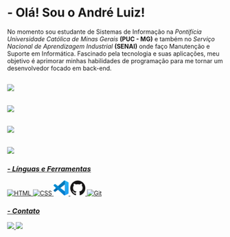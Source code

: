 
# - Olá! Sou o André Luiz! 

 No momento sou estudante de Sistemas de Informação na *Pontifícia Universidade Católica de Minas Gerais* **(PUC - MG)** e também no *Serviço Nacional de Aprendizagem Industrial* **(SENAI)** onde faço Manutenção e Suporte em Informática.
Fascinado pela tecnologia e suas aplicações, meu objetivo é aprimorar minhas habilidades de programação para me tornar um desenvolvedor focado em back-end.

##

 <a href="https://github.com/AndreLViana">
   
 <img height= "151em" src="https://github-readme-stats.vercel.app/api?username=AndreLViana&theme=vision-friendly-dark&show_icons=true&include_all_commits=true&hide_border=true" />

##
  
 <img height= '151em' src="http://github-readme-streak-stats.herokuapp.com?user=AndreLViana&theme=vision-friendly-dark&hide_border=true&date_format=j%20M%5B%20Y%5D" />

##
   
 <img height= "126em" src="https://github-readme-stats.vercel.app/api/top-langs/?username=AndreLViana&theme=vision-friendly-dark&langs_count=8&layout=compact&hide_border=true" />

##

<img height = "116em" src="https://github-readme-stats.vercel.app/api/wakatime?username=AndreLViana&theme=vision-friendly-dark&hide_border=true)](https://github.com/AndreLViana/github-readme-stats" />



### *- Línguas e Ferramentas*


<img alt="HTML" src="https://cdn.jsdelivr.net/gh/devicons/devicon/icons/html5/html5-original.svg" width="35" height="35"/> 
<img alt="CSS" src="https://cdn.jsdelivr.net/gh/devicons/devicon/icons/css3/css3-original.svg" width="35" height="35"/>
<img alt="Visual Studio Code" src="https://raw.githubusercontent.com/github/explore/80688e429a7d4ef2fca1e82350fe8e3517d3494d/topics/visual-studio-code/visual-studio-code.png" width="35" height="35"/> 
<img alt="GitHub" src="https://raw.githubusercontent.com/github/explore/78df643247d429f6cc873026c0622819ad797942/topics/github/github.png" width="35" height="35" />
<img alt="Git" src="https://user-images.githubusercontent.com/110347145/186905409-8519d0ed-fbfe-4aeb-8d75-fe3cab660a3b.png" width="35" height="35" />



### *- Contato*

 <div align="left">
   <a href = "mailto: vianaribeiroandreluiz@gmail.com"> <img src= https://img.shields.io/badge/Gmail-D14836?style=for-the-badge&logo=gmail&logoColor=white target="_blank"> </a>
   <a href = "https://www.linkedin.com/in/andrelvr/"> <img src= https://img.shields.io/badge/LinkedIn-0077B5?style=for-the-badge&logo=linkedin&logoColor=white target="_blank"> </a>
 </div>
  















<!---
AndreLViana/AndreLViana is a ✨ special ✨ repository because its `README.md` (this file) appears on your GitHub profile.
You can click the Preview link to take a look at your changes.
--->
